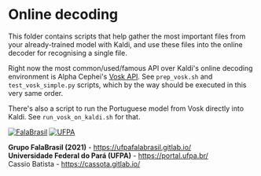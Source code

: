 # Online decoding

This folder contains scripts that help gather the most important files from
your already-trained model with Kaldi, and use these files into the online
decoder for recognising a single file.

Right now the most common/used/famous API over Kaldi's online decoding
environment is Alpha Cephei's [Vosk API][1]. See `prep_vosk.sh` and
`test_vosk_simple.py` scripts, which by the way should be executed in this very
same order.

There's also a script to run the Portuguese model from Vosk directly into
Kaldi. See `run_vosk_on_kaldi.sh` for that.


[1]: https://github.com/alphacep/vosk-api 


[![FalaBrasil](../../doc/logo_fb_github_footer.png)](https://ufpafalabrasil.gitlab.io/ "Visite o site do Grupo FalaBrasil") [![UFPA](../../doc/logo_ufpa_github_footer.png)](https://portal.ufpa.br/ "Visite o site da UFPA")

__Grupo FalaBrasil (2021)__ - https://ufpafalabrasil.gitlab.io/      
__Universidade Federal do Pará (UFPA)__ - https://portal.ufpa.br/     
Cassio Batista - https://cassota.gitlab.io/    
